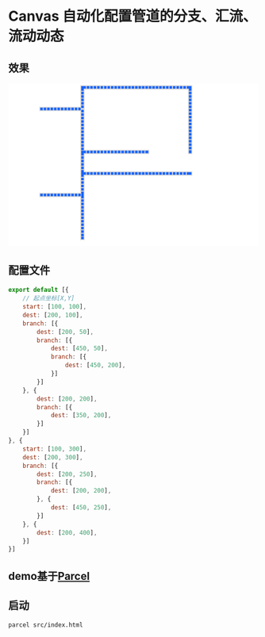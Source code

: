 # Canvas 自动化配置管道的分支、汇流、流动动态

## 效果
![Image text](./pipeline.gif)

## 配置文件
```js
export default [{
    // 起点坐标[X,Y]
    start: [100, 100],
    dest: [200, 100],
    branch: [{
        dest: [200, 50],
        branch: [{
            dest: [450, 50],
            branch: [{
                dest: [450, 200],
            }]
        }]
    }, {
        dest: [200, 200],
        branch: [{
            dest: [350, 200],
        }]
    }]
}, {
    start: [100, 300],
    dest: [200, 300],
    branch: [{
        dest: [200, 250],
        branch: [{
            dest: [200, 200],
        }, {
            dest: [450, 250],
        }]
    }, {
        dest: [200, 400],
    }]
}]
```

## demo基于[Parcel](https://parceljs.org/getting_started.html)

## 启动
```
parcel src/index.html
```